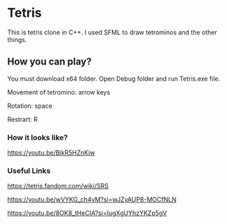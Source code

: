 # Tetris

This is tetris clone in C++. I used SFML to draw tetrominos and the other things.

## How you can play?

You must download x64 folder. Open Debug folder and run Tetris.exe file. 

Movement of tetromino: arrow keys

Rotation: space

Restrart: R

### How it looks like?

https://youtu.be/BikR5HZnKiw

### Useful Links

https://tetris.fandom.com/wiki/SRS

https://youtu.be/wVYKG_ch4yM?si=wJZyAUP8-MOCfNLN

https://youtu.be/8OK8_tHeCIA?si=IugXgUYhzYKZp5gV

